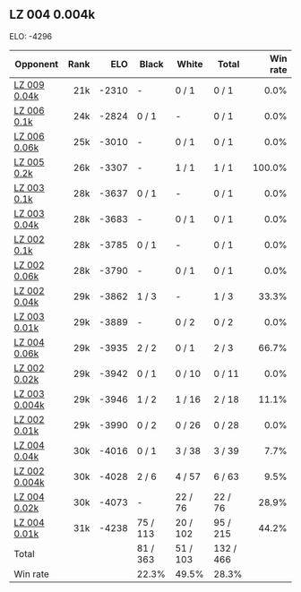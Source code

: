 ## LZ 004 0.004k ##

ELO: -4296

Opponent | Rank | ELO | Black | White | Total | Win rate
---------|-----:|----:|-------|-------|-------|-------:
[LZ 009 0.04k](LZ%20009%200.04k.md) | 21k | -2310 | - | 0 / 1 | 0 / 1 | 0.0%
[LZ 006 0.1k](LZ%20006%200.1k.md) | 24k | -2824 | 0 / 1 | - | 0 / 1 | 0.0%
[LZ 006 0.06k](LZ%20006%200.06k.md) | 25k | -3010 | - | 0 / 1 | 0 / 1 | 0.0%
[LZ 005 0.2k](LZ%20005%200.2k.md) | 26k | -3307 | - | 1 / 1 | 1 / 1 | 100.0%
[LZ 003 0.1k](LZ%20003%200.1k.md) | 28k | -3637 | 0 / 1 | - | 0 / 1 | 0.0%
[LZ 003 0.04k](LZ%20003%200.04k.md) | 28k | -3683 | - | 0 / 1 | 0 / 1 | 0.0%
[LZ 002 0.1k](LZ%20002%200.1k.md) | 28k | -3785 | 0 / 1 | - | 0 / 1 | 0.0%
[LZ 002 0.06k](LZ%20002%200.06k.md) | 28k | -3790 | - | 0 / 1 | 0 / 1 | 0.0%
[LZ 002 0.04k](LZ%20002%200.04k.md) | 29k | -3862 | 1 / 3 | - | 1 / 3 | 33.3%
[LZ 003 0.01k](LZ%20003%200.01k.md) | 29k | -3889 | - | 0 / 2 | 0 / 2 | 0.0%
[LZ 004 0.06k](LZ%20004%200.06k.md) | 29k | -3935 | 2 / 2 | 0 / 1 | 2 / 3 | 66.7%
[LZ 002 0.02k](LZ%20002%200.02k.md) | 29k | -3942 | 0 / 1 | 0 / 10 | 0 / 11 | 0.0%
[LZ 003 0.004k](LZ%20003%200.004k.md) | 29k | -3946 | 1 / 2 | 1 / 16 | 2 / 18 | 11.1%
[LZ 002 0.01k](LZ%20002%200.01k.md) | 29k | -3990 | 0 / 2 | 0 / 26 | 0 / 28 | 0.0%
[LZ 004 0.04k](LZ%20004%200.04k.md) | 30k | -4016 | 0 / 1 | 3 / 38 | 3 / 39 | 7.7%
[LZ 002 0.004k](LZ%20002%200.004k.md) | 30k | -4028 | 2 / 6 | 4 / 57 | 6 / 63 | 9.5%
[LZ 004 0.02k](LZ%20004%200.02k.md) | 30k | -4073 | - | 22 / 76 | 22 / 76 | 28.9%
[LZ 004 0.01k](LZ%20004%200.01k.md) | 31k | -4238 | 75 / 113 | 20 / 102 | 95 / 215 | 44.2%
Total | | | 81 / 363 | 51 / 103 | 132 / 466 | 
Win rate| | | 22.3% | 49.5% | 28.3% | 
